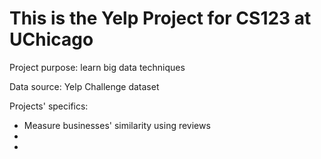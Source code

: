 # This is the Yelp Project for CS123 at UChicago

Project purpose: learn big data techniques

Data source: Yelp Challenge dataset

Projects' specifics:
 - Measure businesses' similarity using reviews
 - 
 - 
